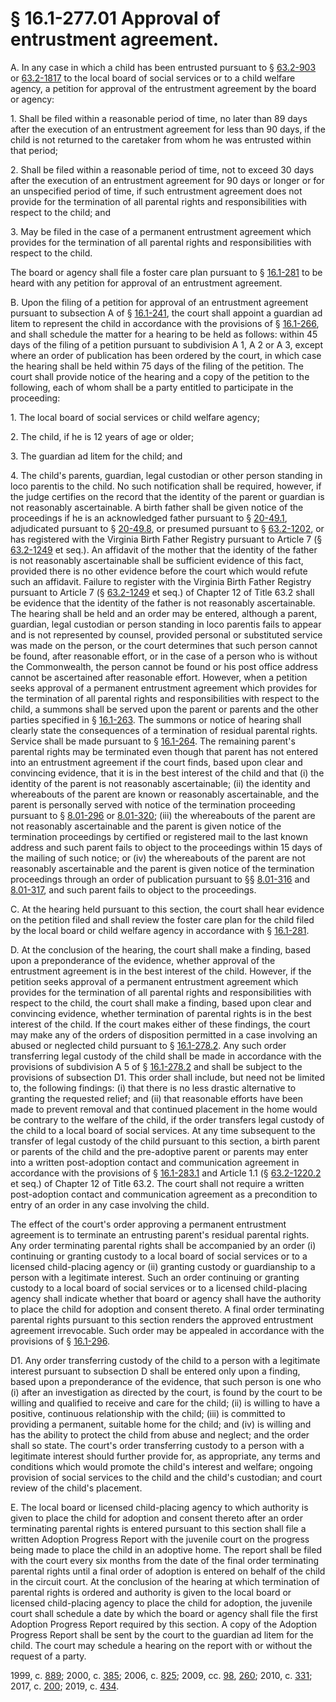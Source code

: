 # § 16.1-277.01 Approval of entrustment agreement.

<p>A. In any case in which a child has been entrusted pursuant to § <a href='/vacode/63.2-903/'>63.2-903</a> or <a href='/vacode/63.2-1817/'>63.2-1817</a> to the local board of social services or to a child welfare agency, a petition for approval of the entrustment agreement by the board or agency:</p><p>1. Shall be filed within a reasonable period of time, no later than 89 days after the execution of an entrustment agreement for less than 90 days, if the child is not returned to the caretaker from whom he was entrusted within that period;</p><p>2. Shall be filed within a reasonable period of time, not to exceed 30 days after the execution of an entrustment agreement for 90 days or longer or for an unspecified period of time, if such entrustment agreement does not provide for the termination of all parental rights and responsibilities with respect to the child; and</p><p>3. May be filed in the case of a permanent entrustment agreement which provides for the termination of all parental rights and responsibilities with respect to the child.</p><p>The board or agency shall file a foster care plan pursuant to § <a href='/vacode/16.1-281/'>16.1-281</a> to be heard with any petition for approval of an entrustment agreement.</p><p>B. Upon the filing of a petition for approval of an entrustment agreement pursuant to subsection A of § <a href='/vacode/16.1-241/'>16.1-241</a>, the court shall appoint a guardian ad litem to represent the child in accordance with the provisions of § <a href='/vacode/16.1-266/'>16.1-266</a>, and shall schedule the matter for a hearing to be held as follows: within 45 days of the filing of a petition pursuant to subdivision A 1, A 2 or A 3, except where an order of publication has been ordered by the court, in which case the hearing shall be held within 75 days of the filing of the petition. The court shall provide notice of the hearing and a copy of the petition to the following, each of whom shall be a party entitled to participate in the proceeding:</p><p>1. The local board of social services or child welfare agency;</p><p>2. The child, if he is 12 years of age or older;</p><p>3. The guardian ad litem for the child; and</p><p>4. The child's parents, guardian, legal custodian or other person standing in loco parentis to the child. No such notification shall be required, however, if the judge certifies on the record that the identity of the parent or guardian is not reasonably ascertainable. A birth father shall be given notice of the proceedings if he is an acknowledged father pursuant to § <a href='/vacode/20-49.1/'>20-49.1</a>, adjudicated pursuant to § <a href='/vacode/20-49.8/'>20-49.8</a>, or presumed pursuant to § <a href='/vacode/63.2-1202/'>63.2-1202</a>, or has registered with the Virginia Birth Father Registry pursuant to Article 7 (§ <a href='/vacode/63.2-1249/'>63.2-1249</a> et seq.). An affidavit of the mother that the identity of the father is not reasonably ascertainable shall be sufficient evidence of this fact, provided there is no other evidence before the court which would refute such an affidavit. Failure to register with the Virginia Birth Father Registry pursuant to Article 7 (§ <a href='/vacode/63.2-1249/'>63.2-1249</a> et seq.) of Chapter 12 of Title 63.2 shall be evidence that the identity of the father is not reasonably ascertainable. The hearing shall be held and an order may be entered, although a parent, guardian, legal custodian or person standing in loco parentis fails to appear and is not represented by counsel, provided personal or substituted service was made on the person, or the court determines that such person cannot be found, after reasonable effort, or in the case of a person who is without the Commonwealth, the person cannot be found or his post office address cannot be ascertained after reasonable effort. However, when a petition seeks approval of a permanent entrustment agreement which provides for the termination of all parental rights and responsibilities with respect to the child, a summons shall be served upon the parent or parents and the other parties specified in § <a href='/vacode/16.1-263/'>16.1-263</a>. The summons or notice of hearing shall clearly state the consequences of a termination of residual parental rights. Service shall be made pursuant to § <a href='/vacode/16.1-264/'>16.1-264</a>. The remaining parent's parental rights may be terminated even though that parent has not entered into an entrustment agreement if the court finds, based upon clear and convincing evidence, that it is in the best interest of the child and that (i) the identity of the parent is not reasonably ascertainable; (ii) the identity and whereabouts of the parent are known or reasonably ascertainable, and the parent is personally served with notice of the termination proceeding pursuant to § <a href='/vacode/8.01-296/'>8.01-296</a> or <a href='/vacode/8.01-320/'>8.01-320</a>; (iii) the whereabouts of the parent are not reasonably ascertainable and the parent is given notice of the termination proceedings by certified or registered mail to the last known address and such parent fails to object to the proceedings within 15 days of the mailing of such notice; or (iv) the whereabouts of the parent are not reasonably ascertainable and the parent is given notice of the termination proceedings through an order of publication pursuant to §§ <a href='/vacode/8.01-316/'>8.01-316</a> and <a href='/vacode/8.01-317/'>8.01-317</a>, and such parent fails to object to the proceedings.</p><p>C. At the hearing held pursuant to this section, the court shall hear evidence on the petition filed and shall review the foster care plan for the child filed by the local board or child welfare agency in accordance with § <a href='/vacode/16.1-281/'>16.1-281</a>.</p><p>D. At the conclusion of the hearing, the court shall make a finding, based upon a preponderance of the evidence, whether approval of the entrustment agreement is in the best interest of the child. However, if the petition seeks approval of a permanent entrustment agreement which provides for the termination of all parental rights and responsibilities with respect to the child, the court shall make a finding, based upon clear and convincing evidence, whether termination of parental rights is in the best interest of the child. If the court makes either of these findings, the court may make any of the orders of disposition permitted in a case involving an abused or neglected child pursuant to § <a href='/vacode/16.1-278.2/'>16.1-278.2</a>. Any such order transferring legal custody of the child shall be made in accordance with the provisions of subdivision A 5 of § <a href='/vacode/16.1-278.2/'>16.1-278.2</a> and shall be subject to the provisions of subsection D1. This order shall include, but need not be limited to, the following findings: (i) that there is no less drastic alternative to granting the requested relief; and (ii) that reasonable efforts have been made to prevent removal and that continued placement in the home would be contrary to the welfare of the child, if the order transfers legal custody of the child to a local board of social services. At any time subsequent to the transfer of legal custody of the child pursuant to this section, a birth parent or parents of the child and the pre-adoptive parent or parents may enter into a written post-adoption contact and communication agreement in accordance with the provisions of § <a href='/vacode/16.1-283.1/'>16.1-283.1</a> and Article 1.1 (§ <a href='/vacode/63.2-1220.2/'>63.2-1220.2</a> et seq.) of Chapter 12 of Title 63.2. The court shall not require a written post-adoption contact and communication agreement as a precondition to entry of an order in any case involving the child.</p><p>The effect of the court's order approving a permanent entrustment agreement is to terminate an entrusting parent's residual parental rights. Any order terminating parental rights shall be accompanied by an order (i) continuing or granting custody to a local board of social services or to a licensed child-placing agency or (ii) granting custody or guardianship to a person with a legitimate interest. Such an order continuing or granting custody to a local board of social services or to a licensed child-placing agency shall indicate whether that board or agency shall have the authority to place the child for adoption and consent thereto. A final order terminating parental rights pursuant to this section renders the approved entrustment agreement irrevocable. Such order may be appealed in accordance with the provisions of § <a href='/vacode/16.1-296/'>16.1-296</a>.</p><p>D1. Any order transferring custody of the child to a person with a legitimate interest pursuant to subsection D shall be entered only upon a finding, based upon a preponderance of the evidence, that such person is one who (i) after an investigation as directed by the court, is found by the court to be willing and qualified to receive and care for the child; (ii) is willing to have a positive, continuous relationship with the child; (iii) is committed to providing a permanent, suitable home for the child; and (iv) is willing and has the ability to protect the child from abuse and neglect; and the order shall so state. The court's order transferring custody to a person with a legitimate interest should further provide for, as appropriate, any terms and conditions which would promote the child's interest and welfare; ongoing provision of social services to the child and the child's custodian; and court review of the child's placement.</p><p>E. The local board or licensed child-placing agency to which authority is given to place the child for adoption and consent thereto after an order terminating parental rights is entered pursuant to this section shall file a written Adoption Progress Report with the juvenile court on the progress being made to place the child in an adoptive home. The report shall be filed with the court every six months from the date of the final order terminating parental rights until a final order of adoption is entered on behalf of the child in the circuit court. At the conclusion of the hearing at which termination of parental rights is ordered and authority is given to the local board or licensed child-placing agency to place the child for adoption, the juvenile court shall schedule a date by which the board or agency shall file the first Adoption Progress Report required by this section. A copy of the Adoption Progress Report shall be sent by the court to the guardian ad litem for the child. The court may schedule a hearing on the report with or without the request of a party.</p><p>1999, c. <a href='http://lis.virginia.gov/cgi-bin/legp604.exe?991+ful+CHAP0889'>889</a>; 2000, c. <a href='http://lis.virginia.gov/cgi-bin/legp604.exe?001+ful+CHAP0385'>385</a>; 2006, c. <a href='http://lis.virginia.gov/cgi-bin/legp604.exe?061+ful+CHAP0825'>825</a>; 2009, cc. <a href='http://lis.virginia.gov/cgi-bin/legp604.exe?091+ful+CHAP0098'>98</a>, <a href='http://lis.virginia.gov/cgi-bin/legp604.exe?091+ful+CHAP0260'>260</a>; 2010, c. <a href='http://lis.virginia.gov/cgi-bin/legp604.exe?101+ful+CHAP0331'>331</a>; 2017, c. <a href='http://lis.virginia.gov/cgi-bin/legp604.exe?171+ful+CHAP0200'>200</a>; 2019, c. <a href='http://lis.virginia.gov/cgi-bin/legp604.exe?191+ful+CHAP0434'>434</a>.</p>